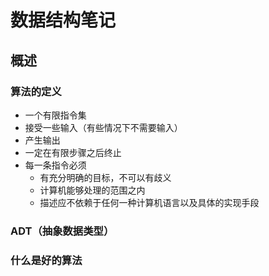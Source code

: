 # 数据结构笔记

## 概述

### 算法的定义

- 一个有限指令集
- 接受一些输入（有些情况下不需要输入）
- 产生输出
- 一定在有限步骤之后终止
- 每一条指令必须
  - 有充分明确的目标，不可以有歧义
  - 计算机能够处理的范围之内
  - 描述应不依赖于任何一种计算机语言以及具体的实现手段

### ADT（抽象数据类型）

### 什么是好的算法



